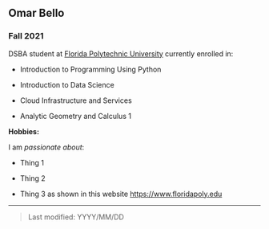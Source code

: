 ## Omar Bello

### Fall 2021

DSBA student at [Florida Polytechnic University](https://www.floridapoly.edu) currently enrolled in: 

- Introduction to Programming Using Python

- Introduction to Data Science

- Cloud Infrastructure and Services

- Analytic Geometry and Calculus 1

**Hobbies:**

I am _passionate about_: 

- Thing 1

- Thing 2

- Thing 3 as shown in this website <https://www.floridapoly.edu>

***

> Last modified: YYYY/MM/DD
